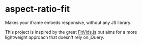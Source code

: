 # aspect-ratio-fit

Makes your iframe embeds responsive, without any JS library.

This project is inspired by the great [FitVids.js](davatron5000/FitVids.js) but aims for a more lightweight approach that doesn't rely on jQuery.
